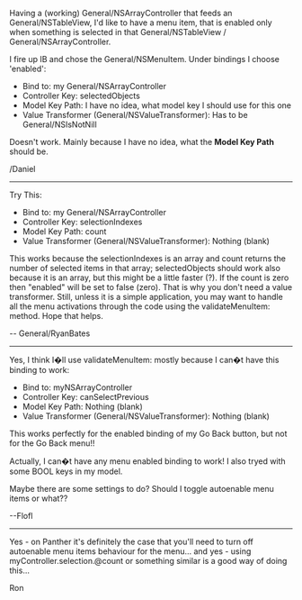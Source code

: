 Having a (working) General/NSArrayController that feeds an General/NSTableView, I'd like to have a menu item, that is enabled only when something is selected in that General/NSTableView / General/NSArrayController.

I fire up IB and chose the General/NSMenuItem. Under bindings I choose 'enabled':

* Bind to: my General/NSArrayController
* Controller Key: selectedObjects
* Model Key Path: I have no idea, what model key I should use for this one
* Value Transformer (General/NSValueTransformer): Has to be General/NSIsNotNill


Doesn't work. Mainly because I have no idea, what the **Model Key Path** should be.

/Daniel

----

Try This:


* Bind to: my General/NSArrayController
* Controller Key: selectionIndexes
* Model Key Path: count
* Value Transformer (General/NSValueTransformer): Nothing (blank)


This works because the selectionIndexes is an array and     count returns the number of selected items in that array; selectedObjects should work also because it is an array, but this might be a little faster (?). If the count is zero then "enabled" will be set to false (zero). That is why you don't need a value transformer. Still, unless it is a simple application, you may want to handle all the menu activations through the code using the     validateMenuItem: method. Hope that helps.

-- General/RyanBates

----

Yes, I think I�ll use      validateMenuItem: mostly because I can�t have this binding to work:


* Bind to: myNSArrayController
* Controller Key: canSelectPrevious
* Model Key Path: Nothing (blank)
* Value Transformer (General/NSValueTransformer): Nothing (blank)


This works perfectly for the enabled binding of my Go Back button, but not for the Go Back menu!!

Actually, I can�t have any menu enabled binding to work! I also tryed with some BOOL keys in my model.

Maybe there are some settings to do? Should I toggle autoenable menu items or what??

--Flofl

----

Yes - on Panther it's definitely the case that you'll need to turn off autoenable menu items behaviour for the menu...
and yes - using myController.selection.@count or something similar is a good way of doing this... 

Ron